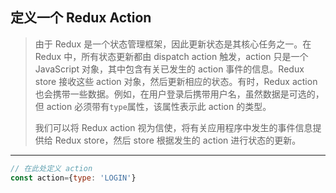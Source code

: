 ## 定义一个 Redux Action

> 由于 Redux 是一个状态管理框架，因此更新状态是其核心任务之一。在 Redux 中，所有状态更新都由 dispatch action 触发，action 只是一个 JavaScript 对象，其中包含有关已发生的 action 事件的信息。Redux store 接收这些 action 对象，然后更新相应的状态。有时，Redux action 也会携带一些数据。例如，在用户登录后携带用户名，虽然数据是可选的，但 action 必须带有`type`属性，该属性表示此 action 的类型。
>
> 我们可以将 Redux action 视为信使，将有关应用程序中发生的事件信息提供给 Redux store，然后 store 根据发生的 action 进行状态的更新。

---

```js
// 在此处定义 action
const action={type: 'LOGIN'}
```

